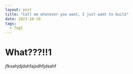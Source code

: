 ```yaml
---
layout: post
title: "Call me whatever you want, I just want to build"
date: 2023-10-19
tags:
  - Tag1
---
```


# What???!!1

jfksahjdjdshfajsdhfjdsahf

